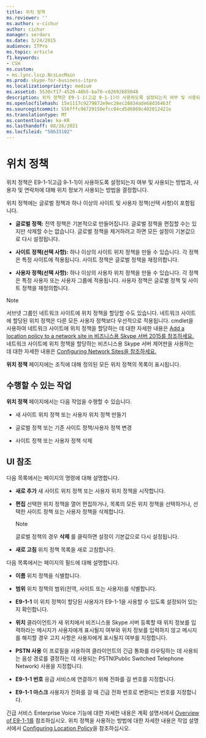 ```yaml
---
title: 위치 정책
ms.reviewer: ''
ms.author: v-cichur
author: cichur
manager: serdars
ms.date: 3/24/2015
audience: ITPro
ms.topic: article
f1.keywords:
- CSH
ms.custom:
- ms.lync.lscp.NcsLocMain
ms.prod: skype-for-business-itpro
ms.localizationpriority: medium
ms.assetid: 5530cf17-4520-40b5-ba70-c62692685048
description: 위치 정책은 E9-1-1(고급 9-1-1)이 사용하도록 설정되는지 여부 및 사용되는 방법과, 사용자 및 연락처에 대해 위치 정보가 사용되는 방법을 결정합니다.
ms.openlocfilehash: 15e1117c9279872e9ec28ec28834ade68d36463f
ms.sourcegitcommit: 556fffc96729150efcc04cd5d6069c402012421e
ms.translationtype: MT
ms.contentlocale: ko-KR
ms.lasthandoff: 08/26/2021
ms.locfileid: "58633102"
---
```

# <a name="location-policy"></a>위치 정책

위치 정책은 E9-1-1(고급 9-1-1)이 사용하도록 설정되는지 여부 및 사용되는 방법과, 사용자 및 연락처에 대해 위치 정보가 사용되는 방법을 결정합니다.

위치 정책에는 글로벌 정책과 하나 이상의 사이트 및 사용자 정책(선택 사항)이 포함됩니다.

- **글로벌 정책:** 전역 정책은 기본적으로 만들어집니다. 글로벌 정책을 편집할 수는 있지만 삭제할 수는 없습니다. 글로벌 정책을 제거하려고 하면 모든 설정이 기본값으로 다시 설정됩니다.

- **사이트 정책(선택 사항):** 하나 이상의 사이트 위치 정책을 만들 수 있습니다. 각 정책은 특정 사이트에 적용됩니다. 사이트 정책은 글로벌 정책을 재정의합니다.

- **사용자 정책(선택 사항):** 하나 이상의 사용자 위치 정책을 만들 수 있습니다. 각 정책은 특정 사용자 또는 사용자 그룹에 적용됩니다. 사용자 정책은 글로벌 정책 및 사이트 정책을 재정의합니다.

> [!NOTE]
> 서브넷 그룹인 네트워크 사이트에 위치 정책을 할당할 수도 있습니다. 네트워크 사이트에 할당된 위치 정책은 다른 모든 사용자 정책보다 우선적으로 적용됩니다. cmdlet을 사용하여 네트워크 사이트에 위치 정책을 할당하는 데 대한 자세한 내용은 [Add a location policy to a network site in 비즈니스용 Skype 서버 2015를 참조하세요.](../../deploy/deploy-enterprise-voice/add-a-location-policy-to-a-network-site.md) 네트워크 사이트에 위치 정책을 할당하는 비즈니스용 Skype 서버 제어판을 사용하는 데 대한 자세한 내용은 [Configuring Network Sites을 참조하세요.](/previous-versions/office/lync-server-2013/lync-server-2013-creating-or-modifying-network-sites)

**위치 정책** 페이지에는 조직에 대해 정의된 모든 위치 정책의 목록이 표시됩니다.

## <a name="tasks-you-can-perform"></a>수행할 수 있는 작업

**위치 정책** 페이지에서는 다음 작업을 수행할 수 있습니다.

- 새 사이트 위치 정책 또는 사용자 위치 정책 만들기

- 글로벌 정책 또는 기존 사이트 정책/사용자 정책 변경

- 사이트 정책 또는 사용자 정책 삭제

## <a name="ui-reference"></a>UI 참조

다음 목록에서는 페이지의 명령에 대해 설명합니다.

- **새로 추가** 새 사이트 위치 정책 또는 사용자 위치 정책을 시작합니다.

- **편집** 선택한 위치 정책을 열어 편집하거나, 목록의 모든 위치 정책을 선택하거나, 선택한 사이트 정책 또는 사용자 정책을 삭제합니다.

    > [!NOTE]
    > 글로벌 정책의 경우 **삭제** 를 클릭하면 설정이 기본값으로 다시 설정됩니다.

- **새로 고침** 위치 정책 목록을 새로 고침합니다.

다음 목록에서는 페이지의 필드에 대해 설명합니다.

- **이름** 위치 정책을 식별합니다.

- **범위** 위치 정책의 범위(전역, 사이트 또는 사용자)를 식별합니다.

- **E9-1-1** 이 위치 정책이 할당된 사용자가 E9-1-1을 사용할 수 있도록 설정되어 있는지 확인합니다.

- **위치** 클라이언트가 새 위치에서 비즈니스용 Skype 서버 등록할 때 위치 정보를 입력하라는 메시지가 사용자에게 표시될지 여부와 위치 정보를 입력하지 않고 메시지를 해지할 경우 고지 사항은 사용자에게 표시될지 여부를 지정합니다.

- **PSTN 사용** 이 프로필을 사용하여 클라이언트의 긴급 통화를 라우팅하는 데 사용되는 음성 경로를 결정하는 데 사용되는 PSTN(Public Switched Telephone Network) 사용을 지정합니다.

- **E9-1-1 번호** 응급 서비스에 연결하기 위해 전화를 걸 번호를 지정합니다.

- **E9-1-1 마스크** 사용자가 전화를 걸 때 긴급 전화 번호로 변환되는 번호를 지정합니다.

긴급 서비스 Enterprise Voice 기능에 대한 자세한 내용은 계획 설명서에서 [Overview of E9-1-1를](/previous-versions/office/lync-server-2013/lync-server-2013-overview-of-e9-1-1) 참조하십시오. 위치 정책을 사용하는 방법에 대한 자세한 내용은 작업 설명서에서 [Configuring Location Policy](/previous-versions/office/lync-server-2013/lync-server-2013-viewing-location-policy-information)을 참조하십시오.